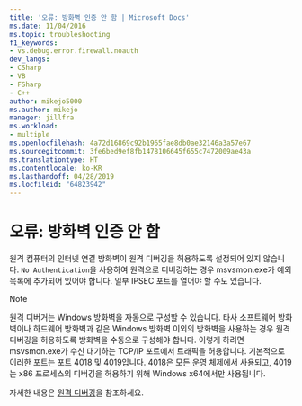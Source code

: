```yaml
---
title: '오류: 방화벽 인증 안 함 | Microsoft Docs'
ms.date: 11/04/2016
ms.topic: troubleshooting
f1_keywords:
- vs.debug.error.firewall.noauth
dev_langs:
- CSharp
- VB
- FSharp
- C++
author: mikejo5000
ms.author: mikejo
manager: jillfra
ms.workload:
- multiple
ms.openlocfilehash: 4a72d16869c92b1965fae8db0ae32146a3a57e67
ms.sourcegitcommit: 3fe6bed9ef8fb1478106645f655c7472009ae43a
ms.translationtype: HT
ms.contentlocale: ko-KR
ms.lasthandoff: 04/28/2019
ms.locfileid: "64823942"
---
```

# <a name="error-firewall-no-authentication"></a>오류: 방화벽 인증 안 함
원격 컴퓨터의 인터넷 연결 방화벽이 원격 디버깅을 허용하도록 설정되어 있지 않습니다. `No Authentication`을 사용하여 원격으로 디버깅하는 경우 msvsmon.exe가 예외 목록에 추가되어 있어야 합니다. 일부 IPSEC 포트를 열어야 할 수도 있습니다.

> [!NOTE]
> 원격 디버거는 Windows 방화벽을 자동으로 구성할 수 있습니다. 타사 소프트웨어 방화벽이나 하드웨어 방화벽과 같은 Windows 방화벽 이외의 방화벽을 사용하는 경우 원격 디버깅을 허용하도록 방화벽을 수동으로 구성해야 합니다. 이렇게 하려면 msvsmon.exe가 수신 대기하는 TCP/IP 포트에서 트래픽을 허용합니다. 기본적으로 이러한 포트는 포트 4018 및 4019입니다. 4018은 모든 운영 체제에서 사용되고, 4019는 x86 프로세스의 디버깅을 허용하기 위해 Windows x64에서만 사용됩니다.

 자세한 내용은 [원격 디버깅](../debugger/remote-debugging.md)을 참조하세요.
